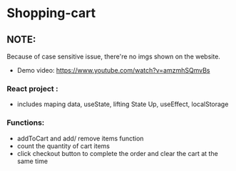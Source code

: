# Shopping-cart
## NOTE:
Because of case sensitive issue, there're no imgs shown on the website.
* Demo video: https://www.youtube.com/watch?v=amzmhSQmvBs
### React project : 
* includes maping data, useState, lifting State Up, useEffect, localStorage

### Functions:
* addToCart and add/ remove items function
* count the quantity of cart items
* click checkout button to complete the order and clear the cart at the same time


